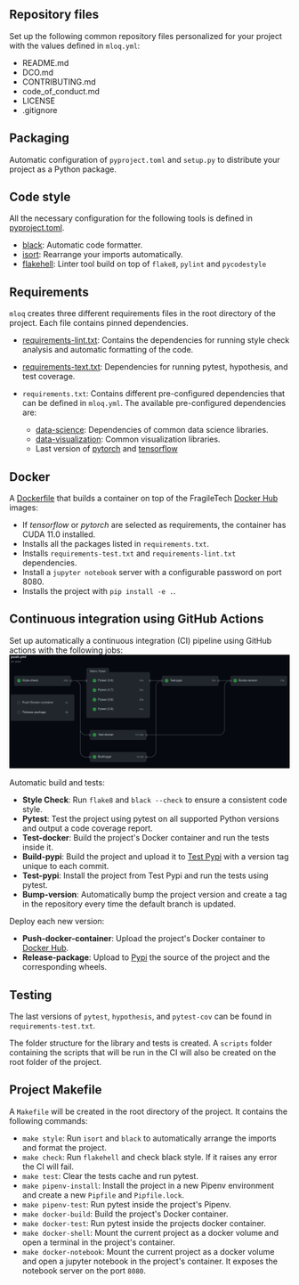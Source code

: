 
## Repository files
Set up the following common repository files personalized for your project with the values
defined in `mloq.yml`:

- README.md
- DCO.md
- CONTRIBUTING.md
- code_of_conduct.md
- LICENSE
- .gitignore

## Packaging

Automatic configuration of `pyproject.toml` and `setup.py` to distribute your project as a Python package.

## Code style
All the necessary configuration for the following tools is defined in [pyproject.toml](mloq/assets/templates/pyproject.toml).
- [black](https://black.readthedocs.io/en/stable/?badge=stable): Automatic code formatter.
- [isort](https://pycqa.github.io/isort/): Rearrange your imports automatically.
- [flakehell](https://flakehell.readthedocs.io/): Linter tool build on top of `flake8`, `pylint` and `pycodestyle`

## Requirements
`mloq` creates three different requirements files in the root directory of the project. Each file contains pinned dependencies.

- [requirements-lint.txt](mloq/assets/requirements/requirements-lint.txt): 
Contains the dependencies for running style check analysis and automatic formatting of the code.
  
- [requirements-text.txt](mloq/assets/requirements/requirements-test.txt):
Dependencies for running pytest, hypothesis, and test coverage.
  
- `requirements.txt`: Contains different pre-configured dependencies that can be defined in `mloq.yml`. The available pre-configured dependencies are:
   * [data-science](mloq/assets/requirements/data-science.txt): Dependencies of common data science libraries.
   * [data-visualization](mloq/assets/requirements/data-visualization.txt): Common visualization libraries.
   * Last version of [pytorch](mloq/assets/requirements/pytorch.txt) and [tensorflow](mloq/assets/requirements/tensorflow.txt)
   
## Docker

A [Dockerfile](mloq/assets/templates/Dockerfile) that builds a container on top of the FragileTech [Docker Hub]() images:
- If *tensorflow* or *pytorch* are selected as requirements, the container has CUDA 11.0 installed.
- Installs all the packages listed in `requirements.txt`.
- Installs `requirements-test.txt` and `requirements-lint.txt` dependencies.
- Install a `jupyter notebook` server with a configurable password on port 8080.
- Installs the project with `pip install -e .`.

## Continuous integration using GitHub Actions
Set up automatically a continuous integration (CI) pipeline using GitHub actions with the following jobs:
![GitHub Actions pipeline](docs/images/ci_python.png)

Automatic build and tests:

- **Style Check**: Run `flake8` and `black --check` to ensure a consistent code style.
- **Pytest**: Test the project using pytest on all supported Python versions and output a code coverage report.
- **Test-docker**: Build the project's Docker container and run the tests inside it.
- **Build-pypi**: Build the project and upload it to [Test Pypi](https://test.pypi.org/) with a version tag unique to each commit.
- **Test-pypi**: Install the project from Test Pypi and run the tests using pytest.
- **Bump-version**: Automatically bump the project version and create a tag in the repository every time the default branch is updated.

Deploy each new version:
- **Push-docker-container**: Upload the project's Docker container to [Docker Hub](https://hub.docker.com/).
- **Release-package**: Upload to [Pypi](https://pypi.org/) the source of the project and the corresponding wheels.

## Testing
The last versions of `pytest`, `hypothesis`, and `pytest-cov` can be found in `requirements-test.txt`.

The folder structure for the library and tests is created. A `scripts` folder containing the scripts
that will be run in the CI will also be created on the root folder of the project.

## Project Makefile
A `Makefile` will be created in the root directory of the project. It contains the following commands:

- `make style`: Run `isort` and `black` to automatically arrange the imports and format the project.
- `make check`: Run `flakehell` and check black style. If it raises any error the CI will fail.
- `make test`: Clear the tests cache and run pytest.
- `make pipenv-install`: Install the project in a new Pipenv environment and create a new `Pipfile` and `Pipfile.lock`.
- `make pipenv-test`: Run pytest inside the project's Pipenv.
- `make docker-build`: Build the project's Docker container.
- `make docker-test`: Run pytest inside the projects docker container.
- `make docker-shell`: Mount the current project as a docker volume and open a terminal in the project's container.
- `make docker-notebook`: Mount the current project as a docker volume and open a jupyter notebook in the project's container. 
  It exposes the notebook server on the port `8080`.